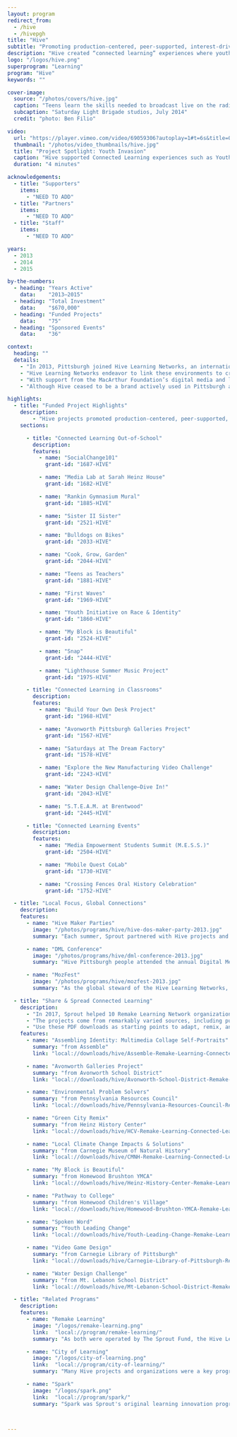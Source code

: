 ```yaml
---
layout: program
redirect_from:
  - /hive
  - /hivepgh
title: "Hive"
subtitle: "Promoting production-centered, peer-supported, interest-driven learning in classrooms and out-of-school."
description: "Hive created “connected learning” experiences where youth can participate in accessible, “anytime, anywhere” learning activities by pursuing their interests and engaging with their peers in formal classrooms and in a range of informal settings, from museums and libraries to afterschool programs and community centers. Pittsburgh was the third official Hive and part of a global network of cities supported by the MacArthur Foundation and Mozilla."
logo: "/logos/hive.png"
superprogram: "Learning"
program: "Hive"
keywords: ""

cover-image:
  source: "/photos/covers/hive.jpg"
  caption: "Teens learn the skills needed to broadcast live on the radio with the SLB"
  subcaption: "Saturday Light Brigade studios, July 2014"
  credit: "photo: Ben Filio"

video:
  url: "https://player.vimeo.com/video/69059306?autoplay=1#t=6s&title=0&byline=0&portrait=0"
  thumbnail: "/photos/video_thumbnails/hive.jpg"
  title: "Project Spotlight: Youth Invasion"
  caption: "Hive supported Connected Learning experiences such as Youth Invasion, an event where teens take over programming at The Andy Warhol Museum."
  duration: "4 minutes"

acknowledgements:
  - title: "Supporters"
    items:
      - "NEED TO ADD"
  - title: "Partners"
    items:
      - "NEED TO ADD"
  - title: "Staff"
    items:
      - "NEED TO ADD"

years:
  - 2013
  - 2014
  - 2015

by-the-numbers:
  - heading: "Years Active"
    data:    "2013–2015"
  - heading: "Total Investment"
    data:    "$670,000"
  - heading: "Funded Projects"
    data:    "75"
  - heading: "Sponsored Events"
    data:    "36"

context:
  heading: ""
  details:
    - "In 2013, Pittsburgh joined Hive Learning Networks, an international movement to reimagine learning across youth-serving organizations. Every day, students move among learning experiences in formal classrooms and in a range of informal settings, from museums and libraries to afterschool programs and community centers."
    - "Hive Learning Networks endeavor to link these environments to create “connected learning” experiences where youth can participate in accessible, “anytime, anywhere” learning activities by pursuing their interests and engaging with their peers."
    - "With support from the MacArthur Foundation’s digital media and learning initiative, the first Hive Learning Networks were created in New York City in 2007 and Chicago in 2009. Pittsburgh’s Hive operated within the Remake Learning Network as an ongoing grant program to spur new connected learning projects and programs for tweens, teens, and young adults."
    - "Although Hive ceased to be a brand actively used in Pittsburgh at the end of 2015, Sprout continued to support Connected Learning with catalytic funding and event sponsorships through the Remake Learning funding stream starting in 2016."

highlights:
  - title: "Funded Project Highlights"
    description:
        - "Hive projects promoted production-centered, peer-supported, interest-driven learning in out-of-school-time settings, classrooms, and community spaces throughout the region."
    sections:

      - title: "Connected Learning Out-of-School"
        description:
        features:
          - name: "SocialChange101"
            grant-id: "1687-HIVE"

          - name: "Media Lab at Sarah Heinz House"
            grant-id: "1682-HIVE"

          - name: "Rankin Gymnasium Mural"
            grant-id: "1885-HIVE"

          - name: "Sister II Sister"
            grant-id: "2521-HIVE"

          - name: "Bulldogs on Bikes"
            grant-id: "2033-HIVE"

          - name: "Cook, Grow, Garden"
            grant-id: "2044-HIVE"

          - name: "Teens as Teachers"
            grant-id: "1881-HIVE"

          - name: "First Waves"
            grant-id: "1969-HIVE"

          - name: "Youth Initiative on Race & Identity"
            grant-id: "1860-HIVE"

          - name: "My Block is Beautiful"
            grant-id: "2524-HIVE"

          - name: "Snap"
            grant-id: "2444-HIVE"

          - name: "Lighthouse Summer Music Project"
            grant-id: "1975-HIVE"

      - title: "Connected Learning in Classrooms"
        description:
        features:
          - name: "Build Your Own Desk Project"
            grant-id: "1968-HIVE"

          - name: "Avonworth Pittsburgh Galleries Project"
            grant-id: "1567-HIVE"

          - name: "Saturdays at The Dream Factory"
            grant-id: "1578-HIVE"

          - name: "Explore the New Manufacturing Video Challenge"
            grant-id: "2243-HIVE"

          - name: "Water Design Challenge—Dive In!"
            grant-id: "2043-HIVE"

          - name: "S.T.E.A.M. at Brentwood"
            grant-id: "2445-HIVE"

      - title: "Connected Learning Events"
        description:
        features:
          - name: "Media Empowerment Students Summit (M.E.S.S.)"
            grant-id: "2504-HIVE"

          - name: "Mobile Quest CoLab"
            grant-id: "1730-HIVE"

          - name: "Crossing Fences Oral History Celebration"
            grant-id: "1752-HIVE"

  - title: "Local Focus, Global Connections"
    description:
    features:
      - name: "Hive Maker Parties"
        image: "/photos/programs/hive/hive-dos-maker-party-2013.jpg"
        summary: "Each summer, Sprout partnered with Hive projects and Remake Learning Network members to host a free summer event focused on exploring, creating, and sharing."

      - name: "DML Conference"
        image: "/photos/programs/hive/dml-conference-2013.jpg"
        summary: "Hive Pittsburgh people attended the annual Digital Media & Learning Conference to connect with colleagues and researchers on important Connected Learning topics."

      - name: "MozFest"
        image: "/photos/programs/hive/mozfest-2013.jpg"
        summary: "As the global steward of the Hive Learning Networks, Mozilla invited partners from North America, Europe, Asia and beyond to London to make a better web."

  - title: "Share & Spread Connected Learning"
    description:
      - "In 2017, Sprout helped 10 Remake Learning Network organizations develop new lesson plans inspired by their previously supported Connected Learning programs. This collection of resources was designed to share, remix, and reuse, and it exemplifies some of the best connected learning practices that have developed in Pittsburgh."
      - "The projects come from remarkably varied sources, including public schools, libraries, museums, and makerspaces. Each project is deeply interdisciplinary: major themes include ecology, sustainability, and visual arts, but these lessons delve into intersections between art, technology, science, history, and more. Some of these lesson plans are for activities lasting an hour or a few class periods; others are intended as major projects that can unfold over several weeks or an entire school year."
      - "Use these PDF downloads as starting points to adapt, remix, and reframe connected learning practices in your own classroom or learning space. All have Creative Commons licenses to help share and spread the remarkable learning practices happening here in the Pittsburgh region with educators everywhere!"
    features:
      - name: "Assembling Identity: Multimedia Collage Self-Portraits"
        summary: "from Assemble"
        link: "local://downloads/hive/Assemble-Remake-Learning-Connected-Learning-Lesson-Plan.pdf"

      - name: "Avonworth Galleries Project"
        summary: "from Avonworth School District"
        link: "local://downloads/hive/Avonworth-School-District-Remake-Learning-Connected-Learning-Lesson-Plan.pdf"

      - name: "Environmental Problem Solvers"
        summary: "from Pennsylvania Resources Council"
        link: "local://downloads/hive/Pennsylvania-Resources-Council-Remake-Learning-Connected-Learning-Lesson-Plan.pdf"

      - name: "Green City Remix"
        summary: "from Heinz History Center"
        link: "local://downloads/hive/HCV-Remake-Learning-Connected-Learning-Lesson-Plan.pdf"

      - name: "Local Climate Change Impacts & Solutions"
        summary: "from Carnegie Museum of Natural History"
        link: "local://downloads/hive/CMNH-Remake-Learning-Connected-Learning-Lesson-Plan.pdf"

      - name: "My Block is Beautiful"
        summary: "from Homewood Brushton YMCA"
        link: "local://downloads/hive/Heinz-History-Center-Remake-Learning-Connected-Learning-Lesson-Plan.pdf"

      - name: "Pathway to College"
        summary: "from Homewood Children's Village"
        link: "local://downloads/hive/Homewood-Brushton-YMCA-Remake-Learning-Connected-Learning-Lesson-Plan.pdf"

      - name: "Spoken Word"
        summary: "Youth Leading Change"
        link: "local://downloads/hive/Youth-Leading-Change-Remake-Learning-Connected-Learning-Lesson-Plan.pdf"

      - name: "Video Game Design"
        summary: "from Carnegie Library of Pittsburgh"
        link: "local://downloads/hive/Carnegie-Library-of-Pittsburgh-Remake-Learning-Connected-Learning-Lesson-Plan.pdf"

      - name: "Water Design Challenge"
        summary: "from Mt. Lebanon School District"
        link: "local://downloads/hive/Mt-Lebanon-School-District-Remake-Learning-Connected-Learning-Lesson-Plan.pdf"

  - title: "Related Programs"
    description:
    features:
      - name: "Remake Learning"
        image: "/logos/remake-learning.png"
        link:  "local://program/remake-learning/"
        summary: "As both were operated by The Sprout Fund, the Hive Learning Network was fully integrated within Remake Learning, Pittsburgh's network of educators and innovators developing new approaches for teaching and learning."

      - name: "City of Learning"
        image: "/logos/city-of-learning.png"
        link:  "local://program/city-of-learning/"
        summary: "Many Hive projects and organizations were a key program partners for Pittsburgh City of Learning and issued digital badges in the summers of 2014 through 2016."

      - name: "Spark"
        image: "/logos/spark.png"
        link:  "local://program/spark/"
        summary: "Spark was Sprout's original learning innovation program and was focused on providing support for early learning and creativity projects."



---
```

